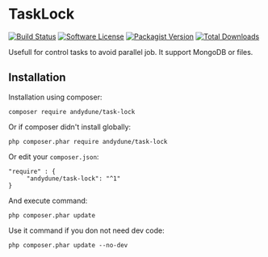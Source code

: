 # TaskLock

[![Build Status](https://travis-ci.org/AndyDune/TaskLock.svg?branch=master)](https://travis-ci.org/AndyDune/TaskLock)
[![Software License](https://img.shields.io/badge/license-MIT-brightgreen.svg?style=flat-square)](LICENSE)
[![Packagist Version](https://img.shields.io/packagist/v/andydune/task-lock.svg?style=flat-square)](https://packagist.org/packages/andydune/task-lock)
[![Total Downloads](https://img.shields.io/packagist/dt/andydune/task-lock.svg?style=flat-square)](https://packagist.org/packages/andydune/task-lock)


Usefull for control tasks to avoid parallel job. It support MongoDB or files.

Installation
------------

Installation using composer:

```
composer require andydune/task-lock 
```
Or if composer didn't install globally:
```
php composer.phar require andydune/task-lock
```
Or edit your `composer.json`:
```
"require" : {
     "andydune/task-lock": "^1"
}

```
And execute command:
```
php composer.phar update
```

Use it command if you don not need dev code:
```
php composer.phar update --no-dev
```
